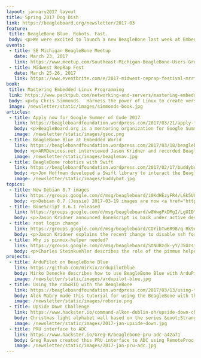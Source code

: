 ```yaml
---
layout: january2017_layout
title: Spring 2017 Dog Dish
link: https://beagleboard.org/newsletter/2017-03
feature:
 title: BeagleBone Blue. Robots. Fast.
 body: <p>We were excited to launch a new BeagleBone last week at Embedded World&#58; <strong><a href="http://beagleboard.org/blue/">BeagleBone Blue</a></strong> is a complete, Linux-enabled robotics computer. Community-supported and fully open-source, the real-time performance, flexible networking and rich set of robotics-oriented peripherals make building mobile robots quick and affordable.</p> <p><a href="http://beagleboard.org/blue/"><img src="/newsletter/static/images/beaglebone-blue-small.jpg" alt="photo of BeagleBone Blue"></a></p> <p>Learn more about the BeagleBone Blue in a <a href="https://www.youtube.com/watch?v=GxmjygZlnJw">quick board tour by Jason Kridner</a>. Schematics, PCB layout and Bill of Materials for the BeagleBone Blue are available on <a href="https://github.com/beagleboard/beaglebone-blue/">GitHub</a>.</p> <p>BeagleBone Blue is available from <a href="https://www.arrow.com/en/products/bbblue/beagleboardorg">Arrow</a>, <a href="https://www.element14.com/community/docs/DOC-84044">Element14</a> and <a href="http://www.mouser.com/new/beagleboardorg/beaglebone-blue/">Mouser</a>. Compatible accessories such as robot chassis and cable assemblies are listed on the <a href="https://github.com/beagleboard/beaglebone-blue/wiki/Accessories">BeagleBone Blue wiki</a>. <p><em><strong>&mdash;Christine Long</strong>, Executive Director</em></p>
events:
 - title: SE Michigan BeagleBone Meetup 
   date: March 23, 2017
   link: https://www.meetup.com/Southeast-Michigan-BeagleBone-Users-Group/
 - title: Midwest RepRap Fest
   date: March 25-26, 2017
   link: https://www.eventbrite.com/e/2017-midwest-reprap-festival-mrrf2017-aka-mrrf-tickets-28382784673
book:
 title: Mastering Embedded Linux Programming
 link: https://www.packtpub.com/networking-and-servers/mastering-embedded-linux-programming
 body: <p>by Chris Simmonds.  Harness the power of Linux to create versatile and robust embedded solutions</p>
 image: /newsletter/static/images/simmonds-book.jpg
articles:
 - title: Apply now for Google Summer of Code 2017
   link: https://beagleboardfoundation.wordpress.com/2017/03/21/apply-for-google-summer-of-code/
   body: <p>BeagleBoard.org is a mentoring organization for Google Summer of Code 2017. The deadline for students to apply is April 3rd.</p>
   image: /newsletter/static/images/gsoc.png
 - title: BeagleBone Blue at Embedded World
   link: https://beagleboardfoundation.wordpress.com/2017/03/18/beaglebone-blue-at-embedded-world/
   body: <p>ARMDevices.net interviewed Jason Kridner and recorded BeagleBone Blue demos in our Embedded World booth.</p>
   image: /newsletter/static/images/beaglemav.jpg
 - title: BeagleBone robotics with Swift 
   link: https://beagleboardfoundation.wordpress.com/2017/02/17/buddybot-first-robot-programmed-in-swift/
   body: <p>Jon Hoffman developed a Swift library to interact the BeagleBone's I/O pins, and he used the library to create BuddyBot, the 1st robot programmed in Swift.</p>
   image: /newsletter/static/images/buddybot.jpg
topics:
 - title: New Debian 8.7 images
   link: https://groups.google.com/d/msg/beagleboard/i0KdHEzyFR4/LGk5U0hyBwAJ
   body: <p>Debian 8.7 (Jessie) 2017-03-19 images are now <a href="https://beagleboard.org/latest-images">published</a>. Windows and Mac users no longer need to install drivers for USB networking.</p>
 - title: BoneScript 0.6.1 released
   link: https://groups.google.com/d/msg/beagleboard/w8WwgPxDMgI/LgUIDYFJCgAJ
   body: <p>Jason Kridner announced BoneScript is back under active development.</p>
 - title: root login change
   link: https://groups.google.com/d/msg/beagleboard/COYibTw6R98/q-Rk9o-IAQAJ
   body: <p>Jason Kridner explains the recent change to disable ssh for root by default.</p>
 - title: Why is pinmux-helper needed? 
   link: https://groups.google.com/d/msg/beagleboard/StNUBzdk-yY/J5UzsjTCBAAJ
   body: <p>Charles Steinkuehler describes the role of the pinmux helper driver.</p>
projects:
 - title: ArduPilot on BeagleBone Blue
   link: https://github.com/mirkix/ardupilotblue
   body: Mirko Denecke describes how to use BeagleBone Blue with ArduPilot
   image: /newsletter/static/images/ardupilot-blue.jpg
 - title: Using the roboRIO with the BeagleBone
   link: https://beagleboardfoundation.wordpress.com/2017/03/13/using-the-roborio-with-the-beaglebone/ 
   body: Alek Mabry made this tutorial for using the BeagleBone with the roboRIO for FIRST Robotics Competition (FRC)
   image: /newsletter/static/images/roborio.png
 - title: Upside Down Challenge 
   link: https://www.hackster.io/command-alkon-dublin-oh/upside-down-challenge-c7dba7
   body: Christmas light alphabet wall based on the series &quot;Stranger Things&quot;
   image: /newsletter/static/images/2017-jan-upside-down.jpg
 - title: PRU interface to ADC
   link: https://www.hackster.io/Greg-R/beaglebone-pru-adc-a42a71
   body: Greg Raven created this PRU interface to ADC using RemoteProc and RPMsg
   image: /newsletter/static/images/2017-jan-pru-adc.jpg
---
```

